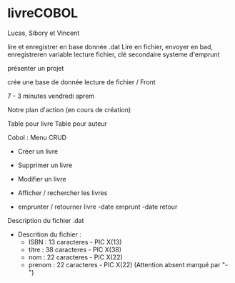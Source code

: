 # livreCOBOL

Lucas, Sibory et Vincent

lire et enregistrer en base donnée .dat
Lire en fichier, envoyer en bad, enregistreren variable
lecture fichier, clé secondaire
systeme d'emprunt


présenter un projet

crée une base de donnée
lecture de fichier / Front

 7 - 3 minutes vendredi aprem




Notre plan d'action (en cours de création)

 Table pour livre
 Table pour auteur

 Cobol : 
 Menu CRUD
 - Créer un livre
 - Supprimer un livre
 - Modifier un livre
 - Afficher / rechercher les livres 
 
 - emprunter / retourner livre
    -date emprunt
    -date retour


Description du fichier .dat
- Descrition du fichier : 
    - ISBN : 13 caracteres - PIC X(13)
    - titre : 38 caracteres - PIC X(38)
    - nom : 22 caracteres - PIC X(22)
    - prenom : 22 caracteres - PIC X(22) (Attention absent marqué  par "-")

